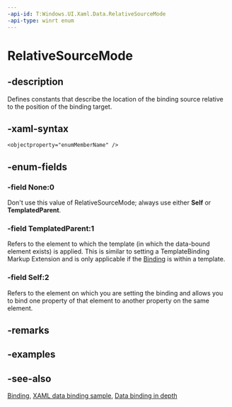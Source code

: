 ```yaml
---
-api-id: T:Windows.UI.Xaml.Data.RelativeSourceMode
-api-type: winrt enum
---
```


<!-- Enumeration syntax
public enum Windows.UI.Xaml.Data.RelativeSourceMode : int
-->

# RelativeSourceMode

## -description
Defines constants that describe the location of the binding source relative to the position of the binding target.



## -xaml-syntax
```xaml
<objectproperty="enumMemberName" />
```


## -enum-fields
### -field None:0
Don't use this value of RelativeSourceMode; always use either **Self** or **TemplatedParent**.

### -field TemplatedParent:1
Refers to the element to which the template (in which the data-bound element exists) is applied. This is similar to setting a TemplateBinding Markup Extension and is only applicable if the [Binding](binding.md) is within a template.

### -field Self:2
Refers to the element on which you are setting the binding and allows you to bind one property of that element to another property on the same element.


## -remarks

## -examples

## -see-also
[Binding](binding.md), [XAML data binding sample](https://github.com/Microsoft/Windows-universal-samples/tree/master/Samples/XamlBind), [Data binding in depth](/windows/uwp/data-binding/data-binding-in-depth)
